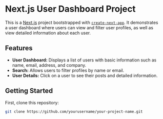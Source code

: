 # Next.js User Dashboard Project

This is a [Next.js](https://nextjs.org) project bootstrapped with [`create-next-app`](https://nextjs.org/docs/app/api-reference/cli/create-next-app). It demonstrates a user dashboard where users can view and filter user profiles, as well as view detailed information about each user.

## Features

- **User Dashboard:** Displays a list of users with basic information such as name, email, address, and company.
- **Search:** Allows users to filter profiles by name or email.
- **User Details:** Click on a user to see their  posts and detailed information.

## Getting Started

First, clone this repository:

```bash
git clone https://github.com/yourusername/your-project-name.git
